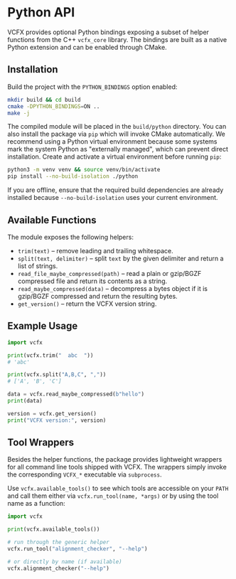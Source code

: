 # Python API

VCFX provides optional Python bindings exposing a subset of helper
functions from the C++ `vcfx_core` library. The bindings are built as a
native Python extension and can be enabled through CMake.

## Installation

Build the project with the `PYTHON_BINDINGS` option enabled:

```bash
mkdir build && cd build
cmake -DPYTHON_BINDINGS=ON ..
make -j
```

The compiled module will be placed in the `build/python` directory.
You can also install the package via `pip` which will invoke CMake
automatically. We recommend using a Python virtual environment because
some systems mark the system Python as "externally managed", which can
prevent direct installation. Create and activate a virtual environment
before running `pip`:

```bash
python3 -m venv venv && source venv/bin/activate
pip install --no-build-isolation ./python
```

If you are offline, ensure that the required build dependencies are already
installed because `--no-build-isolation` uses your current environment.

## Available Functions

The module exposes the following helpers:

- `trim(text)` – remove leading and trailing whitespace.
- `split(text, delimiter)` – split `text` by the given delimiter and
  return a list of strings.
- `read_file_maybe_compressed(path)` – read a plain or gzip/BGZF
  compressed file and return its contents as a string.
- `read_maybe_compressed(data)` – decompress a bytes object if it is
  gzip/BGZF compressed and return the resulting bytes.
- `get_version()` – return the VCFX version string.

## Example Usage

```python
import vcfx

print(vcfx.trim("  abc  "))
# 'abc'

print(vcfx.split("A,B,C", ","))
# ['A', 'B', 'C']

data = vcfx.read_maybe_compressed(b"hello")
print(data)

version = vcfx.get_version()
print("VCFX version:", version)
```

## Tool Wrappers

Besides the helper functions, the package provides lightweight wrappers for
all command line tools shipped with VCFX.  The wrappers simply invoke the
corresponding ``VCFX_*`` executable via ``subprocess``.

Use ``vcfx.available_tools()`` to see which tools are accessible on your
``PATH`` and call them either via ``vcfx.run_tool(name, *args)`` or by using
the tool name as a function:

```python
import vcfx

print(vcfx.available_tools())

# run through the generic helper
vcfx.run_tool("alignment_checker", "--help")

# or directly by name (if available)
vcfx.alignment_checker("--help")
```
